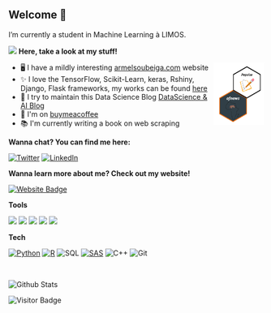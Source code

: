 ## Welcome 👋

 I’m currently a student in Machine Learning à LIMOS.

 <img src="https://raw.githubusercontent.com/aemmadi/aemmadi/master/wave.gif" width="20px"> __Here, take a look at my stuff!__

<img align="right" src="https://raw.githubusercontent.com/armelsoubeiga/armelsoubeiga/master/00.png" width="150px" style="width:100px;"/>

- 🖥️ I have a mildly interesting [armelsoubeiga.com](https://armelsoubeiga.github.io/) website
- ✨ I love the TensorFlow, Scikit-Learn, keras, Rshiny, Django, Flask frameworks, my works can be found [here](https://armelsoubeiga.github.io/work.html)
- 📰 I try to maintain this Data Science Blog [DataScience & AI Blog](https://armelsoubeiga.pythonanywhere.com/)
- 💖 I'm on [buymeacoffee](https://www.buymeacoffee.com/armelsoubeiga)
- 📚 I'm currently writing a book on web scraping

__Wanna chat? You can find me here:__

[![Twitter](https://img.shields.io/twitter/url?color=%231DA1F2&label=follow&logo=twitter&logoColor=%231DA1F2&style=flat-square&url=https://twitter.com/ArmelSoubeiga)](https://twitter.com/ArmelSoubeiga)
[![LinkedIn](https://img.shields.io/twitter/url?color=%230072b1&label=connect&logo=linkedin&logoColor=%230072b1&style=flat-square&url=https://www.linkedin.com/in/armel-soubeiga/)](https://www.linkedin.com/in/armel-soubeiga/)

__Wanna learn more about me? Check out my website!__

[![Website Badge](https://img.shields.io/badge/-My_Website-162c3a?style=flat-square&labelColor=162c3a&logo=react)](https://armelsoubeiga.github.io/)

__Tools__

<code><img height="15" src="https://github.com/valohai/ml-logos/blob/master/scikit-learn.svg"></code>
<code><img height="15" src="https://github.com/valohai/ml-logos/blob/master/keras-text.svg"></code>
<code><img height="15" src="https://github.com/valohai/ml-logos/blob/master/tensorflow-layout.svg"></code>
<code><img height="15" src="https://github.com/valohai/ml-logos/blob/master/pytorch.svg"></code>
<code><img height="15" src="https://github.com/valohai/ml-logos/blob/master/spark.svg"></code>


__Tech__

[![Python](https://img.shields.io/badge/-programming-black?style=flat-square&logo=python&link=https://github.com/armelsoubeiga)](https://github.com/armelsoubeiga)
[![R](https://img.shields.io/badge/-programming-black?style=flat-square&logo=r&link=https://github.com/armelsoubeiga)](https://github.com/armelsoubeiga)
![SQL](https://img.shields.io/badge/SQL-programming-black?style=flat-square&logo=sql)
[![SAS](https://img.shields.io/badge/SAS-programming-black)](https://github.com/armelsoubeiga)
![C++](https://img.shields.io/badge/-C++-00599C?style=flat-square&logo=c)
![Git](https://img.shields.io/badge/-Git-black?style=flat-square&logo=git)

<br>

![Github Stats](https://github-readme-stats.vercel.app/api?username=armelsoubeiga&show_icons=true)

![Visitor Badge](https://visitor-badge.laobi.icu/badge?page_id=armelsoubeiga)

